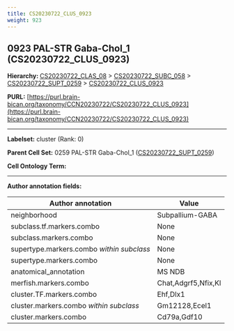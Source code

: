 ```yaml
---
title: CS20230722_CLUS_0923
weight: 923
---
```

## 0923 PAL-STR Gaba-Chol_1 (CS20230722_CLUS_0923)
<b>Hierarchy: </b>
[CS20230722_CLAS_08](../CS20230722_CLAS_08) >
[CS20230722_SUBC_058](../CS20230722_SUBC_058) >
[CS20230722_SUPT_0259](../CS20230722_SUPT_0259) >
[CS20230722_CLUS_0923](../CS20230722_CLUS_0923)

**PURL:** [https://purl.brain-bican.org/taxonomy/CCN20230722/CS20230722_CLUS_0923](https://purl.brain-bican.org/taxonomy/CCN20230722/CS20230722_CLUS_0923)

---


**Labelset:** cluster (Rank: 0)

**Parent Cell Set:** 0259 PAL-STR Gaba-Chol_1 ([CS20230722_SUPT_0259](../CS20230722_SUPT_0259))



**Cell Ontology Term:** 

[MARKER GENES.]: #


---

[TRANSFERRED ANNOTATIONS.]: #


[AUTHOR ANNOTATION FIELDS.]: #


**Author annotation fields:**

| Author annotation | Value |
|-------------------|-------|
|neighborhood|Subpallium-GABA|
|subclass.tf.markers.combo|None|
|subclass.markers.combo|None|
|supertype.markers.combo _within subclass_|None|
|supertype.markers.combo|None|
|anatomical_annotation|MS NDB|
|merfish.markers.combo|Chat,Adgrf5,Nfix,Kl|
|cluster.TF.markers.combo|Ehf,Dlx1|
|cluster.markers.combo _within subclass_|Gm12128,Ecel1|
|cluster.markers.combo|Cd79a,Gdf10|
